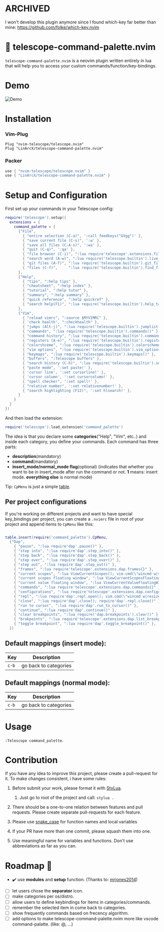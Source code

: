 # ARCHIVED
I won't develop this plugin anymore since I found which-key far better than mine:
https://github.com/folke/which-key.nvim


# :telescope: telescope-command-palette.nvim

`telescope-command-palette.nvim` is a neovim plugin written entirely in lua that will help you to access your custom commands/function/key-bindings.

# Demo

![Demo](https://user-images.githubusercontent.com/10884422/148601223-5ade5806-9935-4ff7-888c-d00b41178a96.gif)


# Installation

### Vim-Plug

```viml
Plug "nvim-telescope/telescope.nvim"
Plug "LinArcX/telescope-command-palette.nvim"
```

### Packer

```lua
use { "nvim-telescope/telescope.nvim" }
use { "LinArcX/telescope-command-palette.nvim" }
```

# Setup and Configuration

First set up your commands in your Telescope config:

```lua
require('telescope').setup({
  extensions = {
    command_palette = {
      {"File",
        { "entire selection (C-a)", ':call feedkeys("GVgg")' },
        { "save current file (C-s)", ':w' },
        { "save all files (C-A-s)", ':wa' },
        { "quit (C-q)", ':qa' },
        { "file browser (C-i)", ":lua require'telescope'.extensions.file_browser.file_browser()", 1 },
        { "search word (A-w)", ":lua require('telescope.builtin').live_grep()", 1 },
        { "git files (A-f)", ":lua require('telescope.builtin').git_files()", 1 },
        { "files (C-f)",     ":lua require('telescope.builtin').find_files()", 1 },
      },
      {"Help",
        { "tips", ":help tips" },
        { "cheatsheet", ":help index" },
        { "tutorial", ":help tutor" },
        { "summary", ":help summary" },
        { "quick reference", ":help quickref" },
        { "search help(F1)", ":lua require('telescope.builtin').help_tags()", 1 },
      },
      {"Vim",
        { "reload vimrc", ":source $MYVIMRC" },
        { 'check health', ":checkhealth" },
        { "jumps (Alt-j)", ":lua require('telescope.builtin').jumplist()" },
        { "commands", ":lua require('telescope.builtin').commands()" },
        { "command history", ":lua require('telescope.builtin').command_history()" },
        { "registers (A-e)", ":lua require('telescope.builtin').registers()" },
        { "colorshceme", ":lua require('telescope.builtin').colorscheme()", 1 },
        { "vim options", ":lua require('telescope.builtin').vim_options()" },
        { "keymaps", ":lua require('telescope.builtin').keymaps()" },
        { "buffers", ":Telescope buffers" },
        { "search history (C-h)", ":lua require('telescope.builtin').search_history()" },
        { "paste mode", ':set paste!' },
        { 'cursor line', ':set cursorline!' },
        { 'cursor column', ':set cursorcolumn!' },
        { "spell checker", ':set spell!' },
        { "relative number", ':set relativenumber!' },
        { "search highlighting (F12)", ':set hlsearch!' },
      }
    }
  }
})
```

And then load the extension:

```lua
require('telescope').load_extension('command_palette')
```

The idea is that you declare some **categories**("Help", "Vim", etc..) and inside each category, you define your commands.
Each command has three parts:
- __description__(mandatory)
- __command__(mandatory)
- __insert_mode/normal_mode flag__(optional) (indicates that whether you want to be in insert_mode after run the command or not. **1** means: insert mode. **everything else** is normal mode)

Tip: `CpMenu` is just a simple [table](https://www.lua.org/pil/2.5.html).

## Per project configurations

If you're working on different projects and want to have special key_bindings per project, you can create a `.nvimrc` file in root of your project and append items to `CpMenu` like this:

```lua

table.insert(require('command_palette').CpMenu,
  {"Dap",
    { "pause", ":lua require'dap'.pause()" },
    { "step into", ":lua require'dap'.step_into()" },
    { "step back", ":lua require'dap'.step_back()" },
    { "step over", ":lua require'dap'.step_over()" },
    { "step out", ":lua require'dap'.step_out()" },
    { "frames", ":lua require'telescope'.extensions.dap.frames{}" },
    { "current scopes", ":lua ViewCurrentScopes(); vim.cmd(\"wincmd w|vertical resize 40\")" },
    { "current scopes floating window", ":lua ViewCurrentScopesFloatingWindow()" },
    { "current value floating window", ":lua ViewCurrentValueFloatingWindow()" },
    { "commands", ":lua require'telescope'.extensions.dap.commands{}" },
    { "configurations", ":lua require'telescope'.extensions.dap.configurations{}" },
    { "repl", ":lua require'dap'.repl.open(); vim.cmd(\"wincmd w|resize 12\")" },
    { "close", ":lua require'dap'.close(); require'dap'.repl.close()" },
    { "run to cursor", ":lua require'dap'.run_to_cursor()" },
    { "continue", ":lua require'dap'.continue()" },
    { "clear breakpoints", ":lua require('dap.breakpoints').clear()" },
    { "brakpoints", ":lua require'telescope'.extensions.dap.list_breakpoints{}" },
    { "toggle breakpoint", ":lua require'dap'.toggle_breakpoint()" },
  })

```

## Default mappings (insert mode):

| Key   | Description                                                   |
| ---   | ------------------------------------------------------------- |
| `c-b` | go back to categories                                         |

## Default mappings (normal mode):

| Key   | Description                                                   |
| ---   | ------------------------------------------------------------- |
| `c-b` | go back to categories                                         |

# Usage
`:Telescope command_palette`.


# Contribution
If you have any idea to improve this project, please create a pull-request for it. To make changes consistent, i have some rules:
1. Before submit your work, please format it with [StyLua](https://github.com/JohnnyMorganz/StyLua).
    1. Just go to root of the project and call: `stylua .`

2. There should be a one-to-one relation between features and pull requests. Please create separate pull-requests for each feature.
3. Please use [snake_case](https://en.wikipedia.org/wiki/Snake_case) for function names and local variables
4. If your PR have more than one commit, please squash them into one.
5. Use meaningful name for variables and functions. Don't use abbreviations as far as you can.


# Roadmap :blue_car:
- :heavy_check_mark: use __modules__ and __setup__ function. (Thanks to: [mrjones2014](https://github.com/mrjones2014))
- [ ] let users chose the __separator__ icon.
- [ ] make categories per os/distro.
- [ ] allow users to define keybindings for items in categories/commands.
- [ ] remember the selected item in come back to categories.
- [ ] show frequently commands based on frecency algorithm.
- [ ] add options to make telescope-command-palette.nvim more like vscode command-palatte. (like: @, ...)
